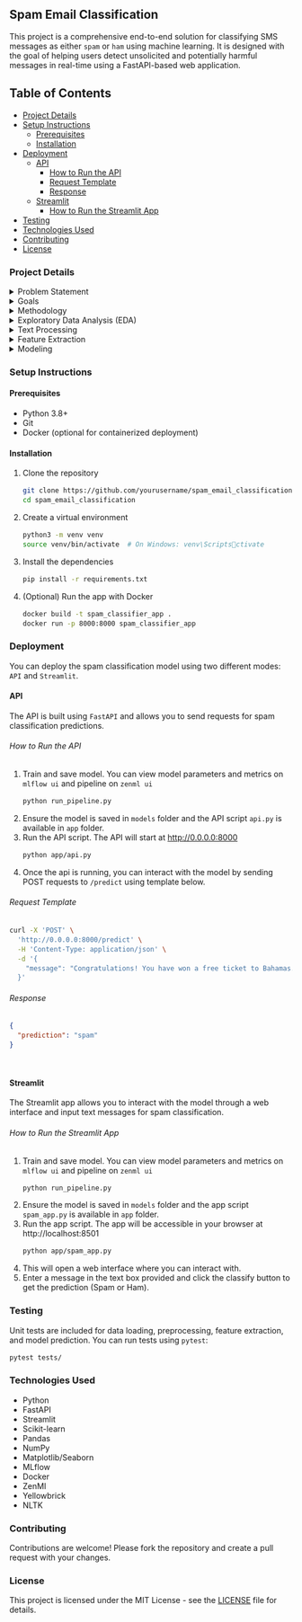 
<h2>Spam Email Classification</h2>

This project is a comprehensive end-to-end solution for classifying SMS messages as either `spam` or `ham` using machine learning. It is designed with the goal of helping users detect unsolicited and potentially harmful messages in real-time using a FastAPI-based web application.

<h2> Table of Contents</h2>

- [Project Details](#project-details)
- [Setup Instructions](#setup-instructions)
  - [Prerequisites](#prerequisites)
  - [Installation](#installation)
- [Deployment](#deployment)
  - [API](#api)
      - [How to Run the API](#how-to-run-the-api)
      - [Request Template](#request-template)
      - [Response](#response)
  - [Streamlit](#streamlit)
      - [How to Run the Streamlit App](#how-to-run-the-streamlit-app)
- [Testing](#testing)
- [Technologies Used](#technologies-used)
- [Contributing](#contributing)
- [License](#license)

### Project Details<a name="pd"></a>

<details>
<summary>Problem Statement</summary>
<p>
The task of distinguishing between legitimate messages (ham) and spam is critical to maintaining the integrity of mobile communication. Traditional rule-based systems often fail to effectively adapt to the evolving nature of spam, making machine learning a powerful tool in this context. A well-trained machine learning model can learn the patterns and features that distinguish spam from ham, improving both accuracy and adaptability.
</p>
<p>
In this project, we aim to build a spam classification system that can effectively classify SMS messages as either spam or ham. The model will be trained on the SMS Spam Collection dataset from the UCI Machine Learning Repository, which contains raw SMS text data. Our goal is to leverage text processing and machine learning techniques to develop a robust model that can accurately classify unseen SMS messages.
</p>
</details>


<details>
<summary>Goals</summary>

1. Build a robust pipeline to preprocess raw SMS text messages.
2. Train various machine learning models to classify messages as `spam` or `ham`.
3. Deploy a real-time classification model using a FastAPI web app, allowing users to interact with the model.

</details>

<details>
<summary>Methodology</summary>

The project follows a pipeline-based approach:

1. **`Data Collection`**: The dataset used for this project is the [SMS Spam Collection dataset](https://archive.ics.uci.edu/ml/datasets/SMS+Spam+Collection) from the UCI Machine Learning Repository.
2. **`Exploratory Data Analysis (EDA)`**: We perform EDA to understand the dataset and extract useful insights, including message distribution, word frequency, etc.
3. **`Text Processing`**: Text normalization, tokenization, stopword removal, stemming, and lemmatization are used to preprocess the data.
4. **`Feature Extraction`**: Using TF-IDF to convert the text data into numerical features for the models.
5. **`Modeling`**: Training models such as Naive Bayes, Logistic Regression, and Random Forest.
6. **`Model Evaluation`**: Evaluation using metrics like accuracy, F1 score, and ROC-AUC.
7. **`Deployment`**: The model is deployed using FastAPI and can be run as a Docker container.

</details>

<details>
<summary>Exploratory Data Analysis (EDA)</summary>

Key insights from the EDA:
- The dataset contains `5,572` messages, of which `13.4%` are labeled as `spam`.
- `Spam messages` tend to be longer on average than `ham messages`.
- The most frequent words in spam messages were `free`, `won`, `urgent`, `prize` and `claim` stand out, which are typical indicators of spam.

</details>

<details>
<summary>Text Processing</summary>

1. **`Normalization`**: Lowercasing, removing punctuation, and special characters.
2. **`Tokenization`**: Breaking the messages into words.
3. **`Stopword Removal`**: Removing common words that don’t contribute much meaning such as "the", "is", etc.
4. **`Lemmatization`**: Reducing words to their root form for consistent analysis.

</details>

<details>
<summary>Feature Extraction</summary>

We used `TF-IDF (Term Frequency-Inverse Document Frequency)` to convert the preprocessed text into numerical feature vectors that are fed into the machine learning models.

</details>

<details>
<summary>Modeling</summary>

The following machine learning models below were trained and evaluated. Also, we used `RandomizedSearchCV` and `GridSearchCV` to fine-tune model hyperparameters.

- Naive Bayes
- Logistic Regression
- Random Forest

The best-performing model was `Random Forest` with an F1 score of `0.93`. Below is report of the performance of the model.

<img src="/model_evaluation_report.png" />

<h5>Summary</h5>

The spam classification model was developed to distinguish between `ham` and `spam` messages, an essential task in filtering unsolicited content and ensuring smooth email communications. The model performs exceptionally well in classifying `ham` messages, with high `precision 0.976` and perfect `recall 1.0`, ensuring that nearly all legitimate messages are correctly identified.

For Spam messages, the model achieves a perfect `precision 1.0`, meaning it rarely misclassifies legitimate messages as `spam (false positives)`. However, the `recall 0.839` indicates that about `18%` of actual spam messages are missed, resulting in false negatives. The overall `F1-score 0.912` for `spam` reflects a good balance between precision and recall.

<br>
<h5>Real-World Implications</h5>

In practical applications, this approach is beneficial, as the cost of misclassifying a legitimate email as `spam (false positive)` is higher than missing a few spam messages `(false negative)`. Users would rather receive an occasional spam message in their inbox than risk missing important communication. The model's focus on minimizing false positives aligns with this priority.

</details>

### Setup Instructions<a name="si"></a>

#### Prerequisites<a name="pr"></a>

- Python 3.8+
- Git
- Docker (optional for containerized deployment)

#### Installation<a name="is"></a>

1. Clone the repository

   ```bash
   git clone https://github.com/yourusername/spam_email_classification.git
   cd spam_email_classification
   ```

2. Create a virtual environment

   ```bash
   python3 -m venv venv
   source venv/bin/activate  # On Windows: venv\Scriptsctivate
   ```

3. Install the dependencies

   ```bash
   pip install -r requirements.txt
   ```

4. (Optional) Run the app with Docker

   ```bash
   docker build -t spam_classifier_app .
   docker run -p 8000:8000 spam_classifier_app
   ```

### Deployment<a name="dt"></a>

You can deploy the spam classification model using two different modes: `API` and `Streamlit`.

#### API
The API is built using `FastAPI` and allows you to send requests for spam classification predictions.

###### How to Run the API
1. Train and save model. You can view model parameters and metrics on `mlflow ui` and pipeline on `zenml ui`
   ```bash
   python run_pipeline.py
   ```
2. Ensure the model is saved in `models` folder and the API script `api.py` is available in `app` folder.
3. Run the API script. The API will start at http://0.0.0.0:8000
   ```bash
   python app/api.py
   ```
4. Once the api is running, you can interact with the model by sending POST requests to `/predict` using template below.

###### Request Template<a name="rt"></a>

```bash
curl -X 'POST' \
  'http://0.0.0.0:8000/predict' \
  -H 'Content-Type: application/json' \
  -d '{
    "message": "Congratulations! You have won a free ticket to Bahamas. Claim now!"
  }'

```

###### Response<a name="rs"></a>

```json
{
  "prediction": "spam"
}
```
<br>

#### Streamlit
The Streamlit app allows you to interact with the model through a web interface and input text messages for spam classification.

###### How to Run the Streamlit App
1. Train and save model. You can view model parameters and metrics on `mlflow ui` and pipeline on `zenml ui`
   ```bash
   python run_pipeline.py
   ```
2. Ensure the model is saved in `models` folder and the app script `spam_app.py` is available in `app` folder.
3. Run the app script. The app will be accessible in your browser at http://localhost:8501
   ```bash
   python app/spam_app.py
   ```
4. This will open a web interface where you can interact with.
5. Enter a message in the text box provided and click the classify button to get the prediction (Spam or Ham).

### Testing<a name="tt"></a>

Unit tests are included for data loading, preprocessing, feature extraction, and model prediction. You can run tests using `pytest`:

```bash
pytest tests/
```

### Technologies Used<a name="tu"></a>

- Python
- FastAPI
- Streamlit
- Scikit-learn
- Pandas
- NumPy
- Matplotlib/Seaborn
- MLflow
- Docker
- ZenMl
- Yellowbrick
- NLTK

### Contributing

Contributions are welcome! Please fork the repository and create a pull request with your changes.

### License

This project is licensed under the MIT License - see the [LICENSE](LICENSE) file for details.